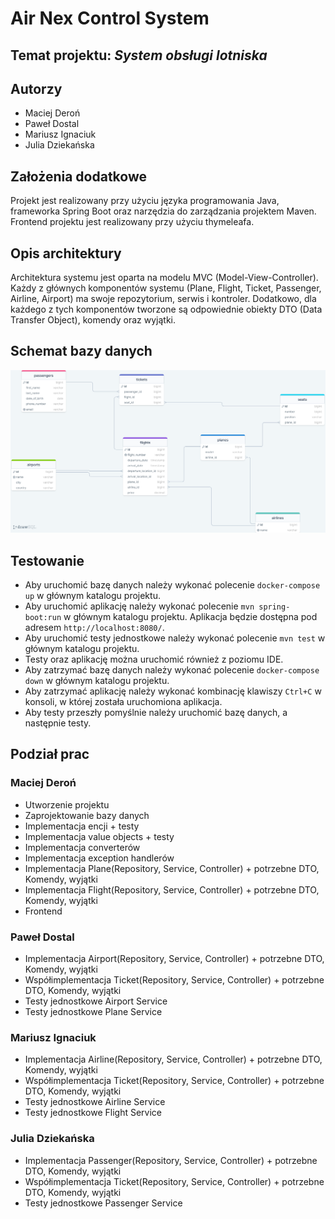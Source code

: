 # Air Nex Control System

## Temat projektu: *System obsługi lotniska*

## Autorzy
- Maciej Deroń
- Paweł Dostal
- Mariusz Ignaciuk
- Julia Dziekańska

## Założenia dodatkowe
Projekt jest realizowany przy użyciu języka programowania Java, frameworka Spring Boot oraz narzędzia do zarządzania projektem Maven. Frontend projektu jest realizowany przy użyciu thymeleafa.

## Opis architektury
Architektura systemu jest oparta na modelu MVC (Model-View-Controller). Każdy z głównych komponentów systemu (Plane, Flight, Ticket, Passenger, Airline, Airport) ma swoje repozytorium, serwis i kontroler. Dodatkowo, dla każdego z tych komponentów tworzone są odpowiednie obiekty DTO (Data Transfer Object), komendy oraz wyjątki.

## Schemat bazy danych
![Schemat bazy danych](img/airnexcontrolsystem-database.png)

## Testowanie
 - Aby uruchomić bazę danych należy wykonać polecenie `docker-compose up` w głównym katalogu projektu.
 - Aby uruchomić aplikację należy wykonać polecenie `mvn spring-boot:run` w głównym katalogu projektu. Aplikacja będzie dostępna pod adresem `http://localhost:8080/`.
 - Aby uruchomić testy jednostkowe należy wykonać polecenie `mvn test` w głównym katalogu projektu.
 - Testy oraz aplikację można uruchomić również z poziomu IDE.
 - Aby zatrzymać bazę danych należy wykonać polecenie `docker-compose down` w głównym katalogu projektu.
 - Aby zatrzymać aplikację należy wykonać kombinację klawiszy `Ctrl+C` w konsoli, w której została uruchomiona aplikacja.
 - Aby testy przeszły pomyślnie należy uruchomić bazę danych, a następnie testy.

## Podział prac

### Maciej Deroń
- Utworzenie projektu
- Zaprojektowanie bazy danych
- Implementacja encji + testy
- Implementacja value objects + testy
- Implementacja converterów
- Implementacja exception handlerów
- Implementacja Plane(Repository, Service, Controller) + potrzebne DTO, Komendy, wyjątki
- Implementacja Flight(Repository, Service, Controller) + potrzebne DTO, Komendy, wyjątki
- Frontend

### Paweł Dostal
- Implementacja Airport(Repository, Service, Controller) + potrzebne DTO, Komendy, wyjątki
- Współimplementacja Ticket(Repository, Service, Controller) + potrzebne DTO, Komendy, wyjątki
- Testy jednostkowe Airport Service
- Testy jednostkowe Plane Service

### Mariusz Ignaciuk
- Implementacja Airline(Repository, Service, Controller) + potrzebne DTO, Komendy, wyjątki
- Współimplementacja Ticket(Repository, Service, Controller) + potrzebne DTO, Komendy, wyjątki
- Testy jednostkowe Airline Service
- Testy jednostkowe Flight Service

### Julia Dziekańska
- Implementacja Passenger(Repository, Service, Controller) + potrzebne DTO, Komendy, wyjątki
- Współimplementacja Ticket(Repository, Service, Controller) + potrzebne DTO, Komendy, wyjątki
- Testy jednostkowe Passenger Service

